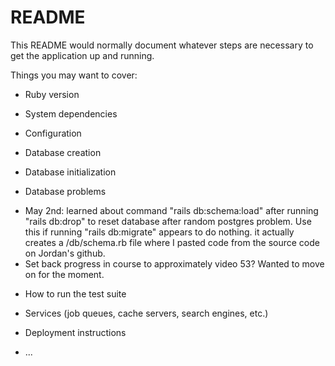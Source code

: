 # README

This README would normally document whatever steps are necessary to get the
application up and running.

Things you may want to cover:

* Ruby version

* System dependencies

* Configuration

* Database creation

* Database initialization

* Database problems
- May 2nd: learned about command "rails db:schema:load" after running "rails db:drop" to reset database after random postgres problem. Use this if running "rails db:migrate" appears to do nothing. it actually creates a /db/schema.rb file where I pasted code from the source code on Jordan's github.
- Set back progress in course to approximately video 53? Wanted to move on for the moment.

* How to run the test suite

* Services (job queues, cache servers, search engines, etc.)

* Deployment instructions

* ...

